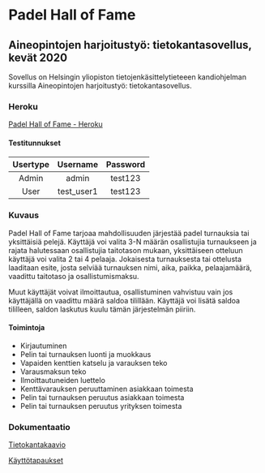 # Padel Hall of Fame

## Aineopintojen harjoitustyö: tietokantasovellus, kevät 2020
Sovellus on Helsingin yliopiston tietojenkäsittelytieteeen kandiohjelman kurssilla Aineopintojen harjoitustyö: tietokantasovellus.

### Heroku
[Padel Hall of Fame - Heroku](http://padel-hall-of-fame.herokuapp.com/ "Heroku-linkki")

#### Testitunnukset
| Usertype        | Username      | Password        |
| :-------------: |:-------------:| :-------------: |
| Admin           | admin         | test123         |
| User            | test_user1    | test123         |

### Kuvaus
Padel Hall of Fame tarjoaa mahdollisuuden järjestää padel turnauksia tai yksittäisiä pelejä. Käyttäjä voi valita 3-N määrän
osallistujia turnaukseen ja rajata halutessaan osallistujia taitotason mukaan, yksittäiseen otteluun käyttäjä voi valita 2 tai 4 pelaaja. 
Jokaisesta turnauksesta tai ottelusta laaditaan esite, josta selviää turnauksen nimi, aika, paikka, pelaajamäärä, vaadittu taitotaso ja
osallistumismaksu.


Muut käyttäjät voivat ilmoittautua, osallistuminen vahvistuu vain jos käyttäjällä on vaadittu määrä saldoa tilillään. Käyttäjä
voi lisätä saldoa tililleen, saldon laskutus kuulu tämän järjestelmän piiriin.

#### Toimintoja
  * Kirjautuminen
  * Pelin tai turnauksen luonti ja muokkaus
  * Vapaiden kenttien katselu ja varauksen teko
  * Varausmaksun teko
  * Ilmoittautuneiden luettelo
  * Kenttävarauksen peruuttaminen asiakkaan toimesta
  * Pelin tai turnauksen peruutus asiakkaan toimesta
  * Pelin tai turnauksen peruutus yrityksen toimesta

### Dokumentaatio

[Tietokantakaavio](https://github.com/larikkai/PHoF/blob/master/documentation/Tietokantakaavio.jpg "Tietokantakaavio")

[Käyttötapaukset](https://github.com/larikkai/PHoF/blob/master/documentation/user_storyt.md "Käyttötapaukset")

